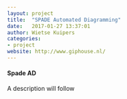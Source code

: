 ```yaml
---
layout: project
title:  "SPADE Automated Diagramming"
date:   2017-01-27 13:37:01
author: Wietse Kuipers
categories:
- project
website: http://www.giphouse.nl/
---
```


#### Spade AD

A description will follow

